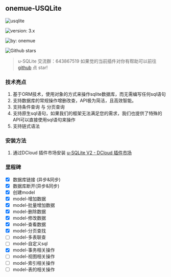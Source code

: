 ## onemue-USQLite

![usqlite](https://img.shields.io/badge/-usqlite-blue)

![version: 3.x](https://img.shields.io/badge/version-3.x-blue)

![by: onemue](https://img.shields.io/badge/by-onemue-blue)

![Github stars](https://img.shields.io/github/stars/onemue/u-sqlite.svg)


> u-SQLite 交流群：643867519 如果觉的当前插件对你有帮助可以前往 [github](https://github.com/onemue/u-sqlite) 点 star!

### 技术亮点

1. 基于ORM技术，使用对象的方式来操作sqlite数据库，而无需编写任何sql语句
2. 支持数据库的常规操作增删改查，API极为简洁，且高效智能。
3. 支持条件查询 与 分页查询
4. 支持原生sql语句，如果我们的框架无法满足您的需求，我们也提供了特殊的API可以直接使用sql语句来操作
5. 支持链式语法

### 安装方法

1. 通过DCloud 插件市场安装 [u-SQLite V2 - DCloud 插件市场](https://ext.dcloud.net.cn/plugin?id=6974)

### 里程碑

- [x] 数据库链接 (异步&同步)
- [x] 数据库断开(异步&同步)
- [x] 创建model
- [x] model-增加数据
- [x] model-批量增加数据
- [x] model-删除数据
- [x] model-修改数据
- [x] model-查看数据
- [x] model-分页查找
- [ ] model-多表联查
- [ ] model-自定义sql
- [x] model-事务相关操作
- [ ] model-视图相关操作
- [ ] model-索引相关操作
- [ ] model-表的相关操作
